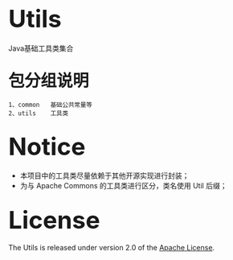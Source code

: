 # <font size=20>Utils</font>
Java基础工具类集合

## <font size=6 face="楷体">包分组说明</font>
	1、common   基础公共常量等
	2、utils    工具类
	
## <font size=14>Notice</font>
* 本项目中的工具类尽量依赖于其他开源实现进行封装；
* 为与 Apache Commons 的工具类进行区分，类名使用 Util 后缀；

## <font size=14>License</font>
The Utils is released under version 2.0 of the [Apache License][].

[Apache License]: http://www.apache.org/licenses/LICENSE-2.0